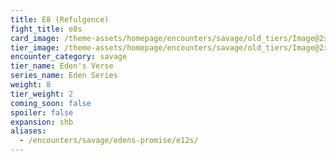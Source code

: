 ```yaml
---
title: E8 (Refulgence)
fight_title: e8s
card_image: /theme-assets/homepage/encounters/savage/old_tiers/Image@2x.png
tier_image: /theme-assets/homepage/encounters/savage/old_tiers/Image@2x.png
encounter_category: savage
tier_name: Eden's Verse
series_name: Eden Series
weight: 8
tier_weight: 2
coming_soon: false
spoiler: false
expansion: shb
aliases:
  - /encounters/savage/edens-promise/e12s/
---
```

